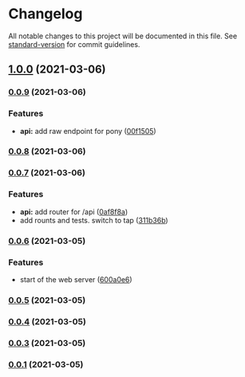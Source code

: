 # Changelog

All notable changes to this project will be documented in this file. See [standard-version](https://github.com/conventional-changelog/standard-version) for commit guidelines.

## [1.0.0](https://github.com/drazisil/ponygen/compare/v0.0.9...v1.0.0) (2021-03-06)

### [0.0.9](https://github.com/drazisil/ponygen/compare/v0.0.8...v0.0.9) (2021-03-06)


### Features

* **api:** add raw endpoint for pony ([00f1505](https://github.com/drazisil/ponygen/commit/00f1505346f5fba5c3225c7d353f7f46f774a715))

### [0.0.8](https://github.com/drazisil/ponygen/compare/v0.0.7...v0.0.8) (2021-03-06)

### [0.0.7](https://github.com/drazisil/ponygen/compare/v0.0.6...v0.0.7) (2021-03-06)


### Features

* **api:** add router for /api ([0af8f8a](https://github.com/drazisil/ponygen/commit/0af8f8a7825feaf1cec4ae5d0e68e88bf1ce18b4))
* add rounts and tests. switch to tap ([311b36b](https://github.com/drazisil/ponygen/commit/311b36b6d19c3b2534a2c3ebc7485b759c044849))

### [0.0.6](https://github.com/drazisil/ponygen/compare/v0.0.5...v0.0.6) (2021-03-05)


### Features

* start of the web server ([600a0e6](https://github.com/drazisil/ponygen/commit/600a0e6ab2f88a4fe07312610019e5f6e0d222d9))

### [0.0.5](https://github.com/drazisil/ponygen/compare/v0.0.4...v0.0.5) (2021-03-05)

### [0.0.4](https://github.com/drazisil/ponygen/compare/v0.0.3...v0.0.4) (2021-03-05)

### [0.0.3](https://github.com/drazisil/ponygen/compare/v0.0.1...v0.0.3) (2021-03-05)

### [0.0.1](https://github.com/drazisil/ponygen/compare/v0.0.2...v0.0.1) (2021-03-05)
